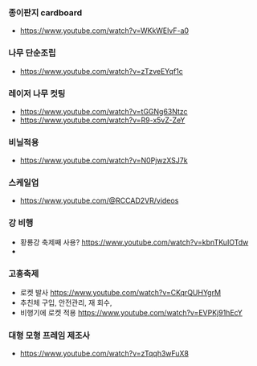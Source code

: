 
### 종이판지 cardboard
- https://www.youtube.com/watch?v=WKkWElvF-a0




### 나무 단순조립
- https://www.youtube.com/watch?v=zTzveEYqf1c

### 레이저 나무 컷팅
- https://www.youtube.com/watch?v=tGGNg63Ntzc
- https://www.youtube.com/watch?v=R9-x5vZ-ZeY

### 비닐적용
- https://www.youtube.com/watch?v=N0PjwzXSJ7k



### 스케일업

- https://www.youtube.com/@RCCAD2VR/videos



### 강 비행
- 황룡강 축제째 사용? https://www.youtube.com/watch?v=kbnTKuIOTdw
- 


### 고흥축제
- 로켓 발사 https://www.youtube.com/watch?v=CKqrQUHYgrM
- 추친체 구입, 안전관리, 재 회수, 
- 비행기에 로켓 적용 https://www.youtube.com/watch?v=EVPKj91hEcY





### 대형 모형 프레임 제조사
- https://www.youtube.com/watch?v=zTqqh3wFuX8



